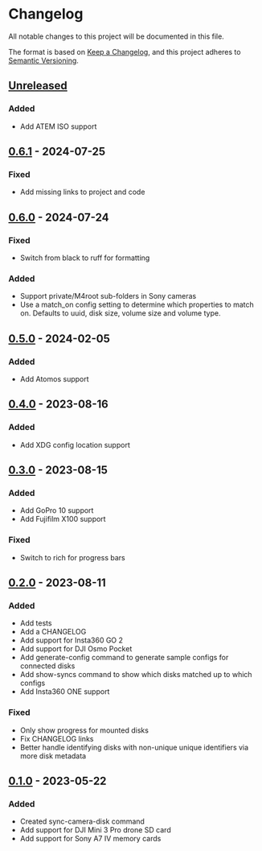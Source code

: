 # Changelog
All notable changes to this project will be documented in this file.

The format is based on [Keep a Changelog](https://keepachangelog.com/en/1.1.0/),
and this project adheres to [Semantic Versioning](https://semver.org/spec/v2.0.0.html).

## [Unreleased]
### Added
- Add ATEM ISO support

## [0.6.1] - 2024-07-25
### Fixed
- Add missing links to project and code

## [0.6.0] - 2024-07-24
### Fixed
- Switch from black to ruff for formatting

### Added
- Support private/M4root sub-folders in Sony cameras
- Use a match_on config setting to determine which properties to match on. Defaults to uuid, disk size, volume size and volume type.

## [0.5.0] - 2024-02-05
### Added
- Add Atomos support

## [0.4.0] - 2023-08-16
### Added
- Add XDG config location support

## [0.3.0] - 2023-08-15
### Added
- Add GoPro 10 support
- Add Fujifilm X100 support

### Fixed
- Switch to rich for progress bars

## [0.2.0] - 2023-08-11
### Added
- Add tests
- Add a CHANGELOG
- Add support for Insta360 GO 2
- Add support for DJI Osmo Pocket
- Add generate-config command to generate sample configs for connected disks
- Add show-syncs command to show which disks matched up to which configs
- Add Insta360 ONE support

### Fixed
- Only show progress for mounted disks
- Fix CHANGELOG links
- Better handle identifying disks with non-unique unique identifiers via more disk metadata

## [0.1.0] - 2023-05-22
### Added
- Created sync-camera-disk command
- Add support for DJI Mini 3 Pro drone SD card
- Add support for Sony A7 IV memory cards

[Unreleased]: https://github.com/micktwomey/sync-camera-disk/compare/0.6.1...HEAD
[0.6.1]: https://github.com/micktwomey/sync-camera-disk/compare/0.6.0...0.6.1
[0.6.0]: https://github.com/micktwomey/sync-camera-disk/compare/0.5.0...0.6.0
[0.5.0]: https://github.com/micktwomey/sync-camera-disk/compare/0.4.0...0.5.0
[0.4.0]: https://github.com/micktwomey/sync-camera-disk/compare/0.3.0...0.4.0
[0.3.0]: https://github.com/micktwomey/sync-camera-disk/compare/0.2.0...0.3.0
[0.2.0]: https://github.com/micktwomey/sync-camera-disk/compare/0.1.0...0.2.0
[0.1.0]: https://github.com/micktwomey/sync-camera-disk/releases/tag/0.1.0
